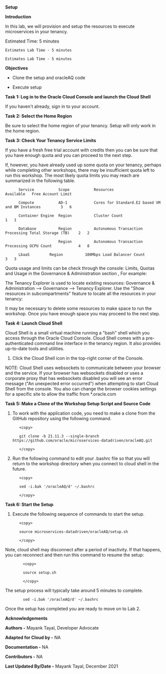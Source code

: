   **Setup**

  **Introduction**
  
  In this lab, we will provision and setup the resources to execute microservices in your tenancy.

  Estimated Time: 5 minutes
  
    Estimates Lab Time - 5 minutes
    
    Estimates Lab Time - 5 minutes

**Objectives**

   - Clone the setup and oracleAQ code
   
   - Execute setup
   
**Task 1: Log in to the Oracle Cloud Console and launch the Cloud Shell**

  If you haven't already, sign in to your account.

**Task 2: Select the Home Region**

  Be sure to select the home region of your tenancy. Setup will only work in the home region.



**Task 3: Check Your Tenancy Service Limits**

  If you have a fresh free trial account with credits then you can be sure that you have enough quota and you can proceed to the next step.

  If, however, you have already used up some quota on your tenancy, perhaps while completing other workshops, there may be insufficient quota left to run this workshop. The most likely quota limits you may reach are summarized in the following table.

          Service	        Scope	        Resources                                          Available   Free Account Limit

          Compute	        AD-1	        Cores for Standard.E2 based VM and BM Instances	        3	6

          Container Engine  Region	        Cluster Count	                                        1	1

          Database	        Region	        Autonomous Transaction Processing Total Storage (TB)	2	2

                            Region	        Autonomous Transaction Processing OCPU Count	        4	8

          LbaaS	        Region	        100Mbps Load Balancer Count	                        3	3
  
  Quota usage and limits can be check through the console: Limits, Quotas and Usage in the Governance & Administration section , For example:



  The Tenancy Explorer is used to locate existing resources: Governance & Administration --> Governance --> Tenancy Explorer. Use the "Show resources in subcompartments" feature to locate all the resources in your tenancy:



  It may be necessary to delete some resources to make space to run the workshop. Once you have enough space you may proceed to the next step.

**Task 4: Launch Cloud Shell**

  Cloud Shell is a small virtual machine running a "bash" shell which you access through the Oracle Cloud Console. Cloud Shell comes with a pre-authenticated command line interface in the tenancy region. It also provides up-to-date tools and utilities.

   1. Click the Cloud Shell icon in the top-right corner of the Console.


  NOTE: Cloud Shell uses websockets to communicate between your browser and the service. If your browser has websockets disabled or uses a corporate proxy that has websockets disabled you will see an error message ("An unexpected error occurred") when attempting to start Cloud Shell from the console. You also can change the browser cookies settings for a specific site to allow the traffic from *.oracle.com

**Task 5: Make a Clone of the Workshop Setup Script and Source Code**

  1. To work with the application code, you need to make a clone from the GitHub repository using the following command.

            <copy>

            git clone -b 21.11.3 --single-branch https://github.com/oracle/microservices-datadriven/oracleAQ.git

            </copy>

  2. Run the following command to edit your .bashrc file so that you will return to the workshop directory when you connect to cloud shell in the future.
   
            <copy>

            sed -i.bak '/oracleAQ/d' ~/.bashrc

            </copy>

 **Task 6: Start the Setup**
 
  1. Execute the following sequence of commands to start the setup.

            <copy>

            source microservices-datadriven/oracleAQ/setup.sh

            </copy>
    
  Note, cloud shell may disconnect after a period of inactivity. If that happens, you can reconnect and then run this command to resume the setup:

            <copy>

            source setup.sh

            </copy>
    
  The setup process will typically take around 5 minutes to complete.

            sed -i.bak '/oracleAQ/d' ~/.bashrc
  
  Once the setup has completed you are ready to move on to Lab 2.







  **Acknowledgements**
  
  **Authors -** Mayank Tayal, Developer Advocate
  
  **Adapted for Cloud by -** NA
  
  **Documentation -** NA
  
  **Contributors -** NA
  
  **Last Updated By/Date -** Mayank Tayal, December 2021
